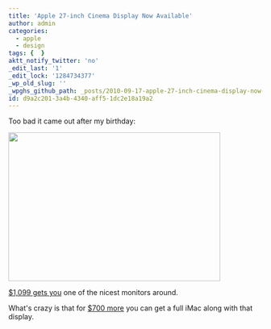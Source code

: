 ```yaml
---
title: 'Apple 27-inch Cinema Display Now Available'
author: admin
categories:
  - apple
  - design
tags: {  }
aktt_notify_twitter: 'no'
_edit_last: '1'
_edit_lock: '1284734377'
_wp_old_slug: ''
_wpghs_github_path: _posts/2010-09-17-apple-27-inch-cinema-display-now-available.md
id: d9a2c201-3a4b-4340-aff5-1dc2e18a19a2
---
```

<p>Too bad it came out after my birthday:</p>
<p><img src="https://chrisenns.com/wp-content/uploads/2010/09/27inchdisplay.jpg" alt="" title="27inchdisplay" width="420" height="295" class="aligncenter size-full wp-image-14879" /></p>
<p><a href="http://store.apple.com/ca/product/MC007?mco=MTkwMzgyNjg">$1,099 gets you</a> one of the nicest monitors around.</p>
<p>What's crazy is that for <a href="http://store.apple.com/ca/browse/home/shop_mac/family/imac?mco=MTcyMTgwNTQ">$700 more</a> you can get a full iMac along with that display.</p>
